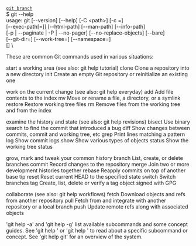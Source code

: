 [`git branch`](https://mirrors.edge.kernel.org/pub/software/scm/git/docs/user-manual.html#manipulating-branches) \
$ git --help \
usage: git [--version] [--help] [-C \<path\>] [-c <name>=<value>] \
           [--exec-path[=<path>]] [--html-path] [--man-path] [--info-path] \
           [-p | --paginate | -P | --no-pager] [--no-replace-objects] [--bare] \
           [--git-dir=<path>] [--work-tree=<path>] [--namespace=<name>] \
           <command> [<args>] \

These are common Git commands used in various situations:

start a working area (see also: git help tutorial)
   clone     Clone a repository into a new directory
   init      Create an empty Git repository or reinitialize an existing one

work on the current change (see also: git help everyday)
   add       Add file contents to the index
   mv        Move or rename a file, a directory, or a symlink
   restore   Restore working tree files
   rm        Remove files from the working tree and from the index

examine the history and state (see also: git help revisions)
   bisect    Use binary search to find the commit that introduced a bug
   diff      Show changes between commits, commit and working tree, etc
   grep      Print lines matching a pattern
   log       Show commit logs
   show      Show various types of objects
   status    Show the working tree status

grow, mark and tweak your common history
   branch    List, create, or delete branches
   commit    Record changes to the repository
   merge     Join two or more development histories together
   rebase    Reapply commits on top of another base tip
   reset     Reset current HEAD to the specified state
   switch    Switch branches
   tag       Create, list, delete or verify a tag object signed with GPG

collaborate (see also: git help workflows)
   fetch     Download objects and refs from another repository
   pull      Fetch from and integrate with another repository or a local branch
   push      Update remote refs along with associated objects

'git help -a' and 'git help -g' list available subcommands and some
concept guides. See 'git help <command>' or 'git help <concept>'
to read about a specific subcommand or concept.
See 'git help git' for an overview of the system.